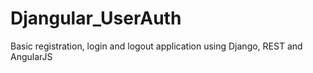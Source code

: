 # Djangular_UserAuth
Basic registration, login and logout application using Django, REST and AngularJS
